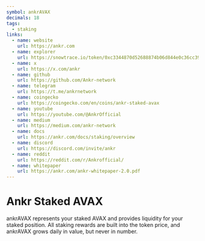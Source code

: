 ```yaml
---
symbol: ankrAVAX
decimals: 18
tags:
  - staking
links:
  - name: website
    url: https://ankr.com
  - name: explorer
    url: https://snowtrace.io/token/0xc3344870d52688874b06d844e0c36cc39fc727f6
  - name: x
    url: https://x.com/ankr
  - name: github
    url: https://github.com/Ankr-network
  - name: telegram
    url: https://t.me/ankrnetwork
  - name: coingecko
    url: https://coingecko.com/en/coins/ankr-staked-avax
  - name: youtube
    url: https://youtube.com/@AnkrOfficial
  - name: medium
    url: https://medium.com/ankr-network
  - name: docs
    url: https://ankr.com/docs/staking/overview
  - name: discord
    url: https://discord.com/invite/ankr
  - name: reddit
    url: https://reddit.com/r/Ankrofficial/
  - name: whitepaper
    url: https://ankr.com/ankr-whitepaper-2.0.pdf
---
```


# Ankr Staked AVAX

ankrAVAX represents your staked AVAX and provides liquidity for your staked position. All staking rewards are built into the token price, and ankrAVAX grows daily in value, but never in number.
